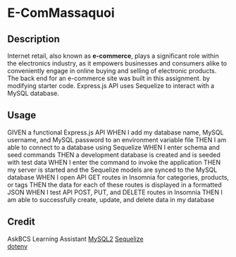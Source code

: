 # E-ComMassaquoi

## Description

Internet retail, also known as **e-commerce**, plays a significant role within the electronics industry, as it empowers businesses and consumers alike to conveniently engage in online buying and selling of electronic products. The back end for an e-commerce site was built in this assignment. by modifying starter code. Express.js API uses Sequelize to interact with a MySQL database.

## Usage

GIVEN a functional Express.js API
WHEN I add my database name, MySQL username, and MySQL password to an environment variable file
THEN I am able to connect to a database using Sequelize
WHEN I enter schema and seed commands
THEN a development database is created and is seeded with test data
WHEN I enter the command to invoke the application
THEN my server is started and the Sequelize models are synced to the MySQL database
WHEN I open API GET routes in Insomnia for categories, products, or tags
THEN the data for each of these routes is displayed in a formatted JSON
WHEN I test API POST, PUT, and DELETE routes in Insomnia
THEN I am able to successfully create, update, and delete data in my database

## Credit

AskBCS Learning Assistant
[MySQL2](https://www.npmjs.com/package/mysql2)  [Sequelize](https://www.npmjs.com/package/sequelize)  
[dotenv](https://www.npmjs.com/package/dotenv)
